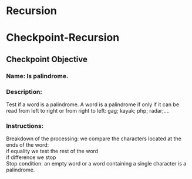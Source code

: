 # Recursion
# Checkpoint-Recursion

## Checkpoint Objective

### Name: Is palindrome. 

### Description: 
Test if a word is a palindrome. A word is a palindrome if only if it can be read from left to right or from right to left: gag; kayak; php; radar;....

### Instructions:
Breakdown of the processing: we compare the characters located at the ends of the word:<br>
if equality we test the rest of the word<br>
if difference we stop <br>
Stop condition: an empty word or a word containing a single character is a palindrome.
